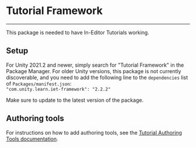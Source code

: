 # Tutorial Framework
---------
This package is needed to have In-Editor Tutorials working.

## Setup
For Unity 2021.2 and newer, simply search for "Tutorial Framework" in the Package Manager. For older Unity versions, this package is not currently discoverable,
and you need to add the following line to the `dependencies` list of `Packages/manifest.json`:  
`"com.unity.learn.iet-framework": "2.2.2"`

Make sure to update to the latest version of the package.

## Authoring tools
For instructions on how to add authoring tools, see the [Tutorial Authoring Tools documentation](https://docs.unity3d.com/Packages/com.unity.learn.iet-framework.authoring@latest).
